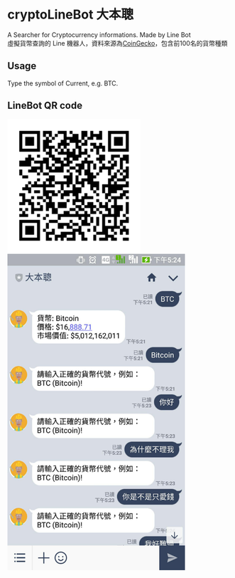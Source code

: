 # cryptoLineBot 大本聰
A Searcher for Cryptocurrency informations. Made by Line Bot <br>
虛擬貨幣查詢的 Line 機器人，資料來源為[CoinGecko](https://www.coingecko.com/zh-tw)，包含前100名的貨幣種類
## Usage
Type the symbol of Current, e.g. BTC.
## LineBot QR code
<img src="Markdown_pic/fJ7oSG33xP.png" width=300/>
<img src="Markdown_pic/big_ben.jpg" width=400/>

